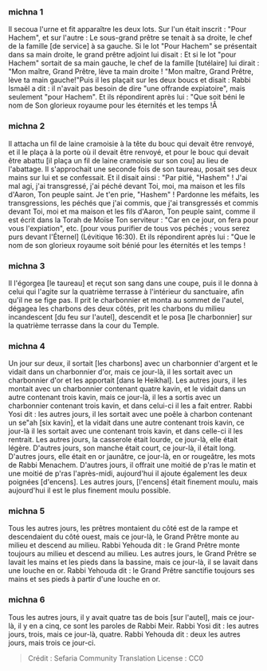 
### michna 1
Il secoua l'urne et fit apparaître les deux lots. Sur l'un était inscrit : "Pour Hachem", et sur l'autre : Le sous-grand prêtre se tenait à sa droite, le chef de la famille [de service] à sa gauche. Si le lot "Pour Hachem" se présentait dans sa main droite, le grand prêtre adjoint lui disait : Et si le lot "pour Hachem" sortait de sa main gauche, le chef de la famille [tutélaire] lui dirait : "Mon maître, Grand Prêtre, lève ta main droite ! "Mon maître, Grand Prêtre, lève ta main gauche!"Puis il les plaçait sur les deux boucs et disait : Rabbi Ismaël a dit : il n'avait pas besoin de dire "une offrande expiatoire", mais seulement "pour Hachem". Et ils répondirent après lui : "Que soit béni le nom de Son glorieux royaume pour les éternités et les temps !Â

### michna 2
Il attacha un fil de laine cramoisie à la tête du bouc qui devait être renvoyé, et il le plaça à la porte où il devait être renvoyé, et pour le bouc qui devait être abattu [il plaça un fil de laine cramoisie sur son cou] au lieu de l'abattage. Il s'approchait une seconde fois de son taureau, posait ses deux mains sur lui et se confessait. Et il disait ainsi : "Par pitié, "Hashem" ! J'ai mal agi, j'ai transgressé, j'ai péché devant Toi, moi, ma maison et les fils d'Aaron, Ton peuple saint. Je t'en prie, "Hashem" ! Pardonne les méfaits, les transgressions, les péchés que j'ai commis, que j'ai transgressés et commis devant Toi, moi et ma maison et les fils d'Aaron, Ton peuple saint, comme il est écrit dans la Torah de Moïse Ton serviteur : "Car en ce jour, on fera pour vous l'expiation", etc. [pour vous purifier de tous vos péchés ; vous serez purs devant l'Éternel] (Lévitique 16:30). Et ils répondirent après lui : "Que le nom de son glorieux royaume soit bénié pour les éternités et les temps !

### michna 3
Il l'égorgea [le taureau] et reçut son sang dans une coupe, puis il le donna à celui qui l'agite sur la quatrième terrasse à l'intérieur du sanctuaire, afin qu'il ne se fige pas. Il prit le charbonnier et monta au sommet de l'autel, dégagea les charbons des deux côtés, prit les charbons du milieu incandescent [du feu sur l'autel], descendit et le posa [le charbonnier] sur la quatrième terrasse dans la cour du Temple.

### michna 4
Un jour sur deux, il sortait [les charbons] avec un charbonnier d'argent et le vidait dans un charbonnier d'or, mais ce jour-là, il les sortait avec un charbonnier d'or et les apportait [dans le Heikhal]. Les autres jours, il les montait avec un charbonnier contenant quatre kavin, et le vidait dans un autre contenant trois kavin, mais ce jour-là, il les a sortis avec un charbonnier contenant trois kavin, et dans celui-ci il les a fait entrer. Rabbi Yosi dit : les autres jours, il les sortait avec une poêle à charbon contenant un se"ah [six kavin], et la vidait dans une autre contenant trois kavin, ce jour-là il les sortait avec une contenant trois kavin, et dans celle-ci il les rentrait. Les autres jours, la casserole était lourde, ce jour-là, elle était légère. D'autres jours, son manche était court, ce jour-là, il était long. D'autres jours, elle était en or jaunâtre, ce jour-là, en or rougeâtre, les mots de Rabbi Menachem. D'autres jours, il offrait une moitié de p'ras le matin et une moitié de p'ras l'après-midi, aujourd'hui il ajoute également les deux poignées [d'encens]. Les autres jours, [l'encens] était finement moulu, mais aujourd'hui il est le plus finement moulu possible.

### michna 5
Tous les autres jours, les prêtres montaient du côté est de la rampe et descendaient du côté ouest, mais ce jour-là, le Grand Prêtre monte au milieu et descend au milieu. Rabbi Yehouda dit : le Grand Prêtre monte toujours au milieu et descend au milieu. Les autres jours, le Grand Prêtre se lavait les mains et les pieds dans la bassine, mais ce jour-là, il se lavait dans une louche en or. Rabbi Yehouda dit : le Grand Prêtre sanctifie toujours ses mains et ses pieds à partir d'une louche en or.

### michna 6
Tous les autres jours, il y avait quatre tas de bois [sur l'autel], mais ce jour-là, il y en a cinq, ce sont les paroles de Rabbi Meir. Rabbi Yosi dit : les autres jours, trois, mais ce jour-là, quatre. Rabbi Yehouda dit : deux les autres jours, mais trois ce jour-ci.

>Crédit : Sefaria Community Translation
>License : CC0